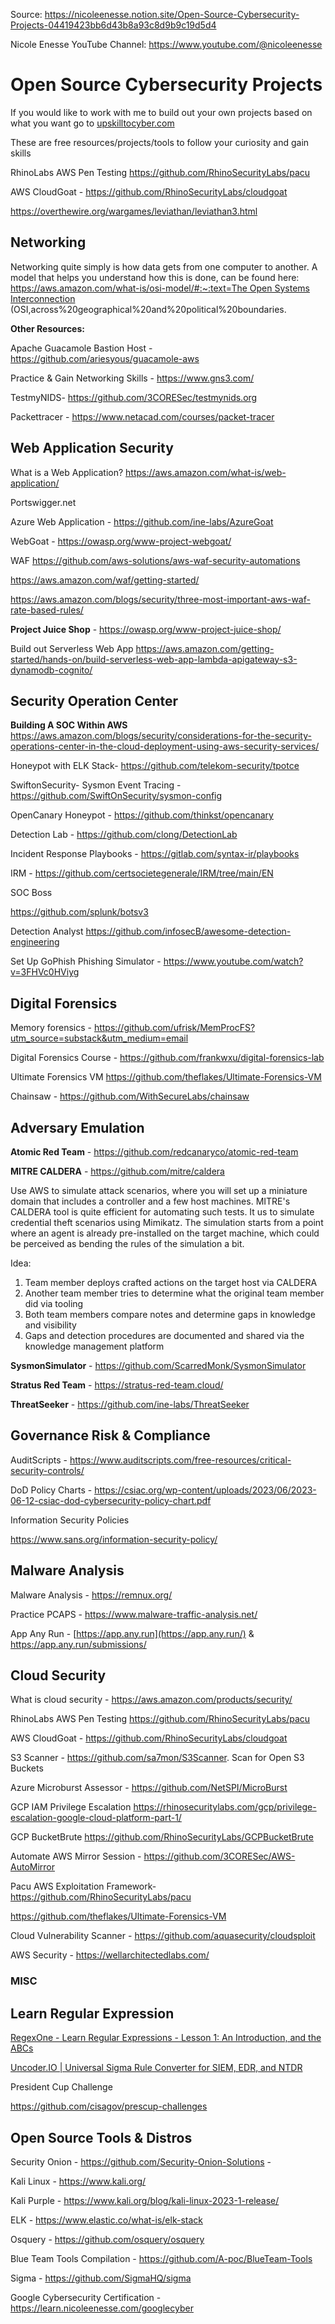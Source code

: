 Source: https://nicoleenesse.notion.site/Open-Source-Cybersecurity-Projects-04419423bb6d43b8a93c8d9b9c19d5d4

Nicole Enesse YouTube Channel: https://www.youtube.com/@nicoleenesse

# Open Source Cybersecurity Projects

If you would like to work with me to build out your own projects based on what you want go to [upskilltocyber.com](http://upskilltocyber.com/) 

These are free resources/projects/tools to follow your curiosity and gain skills

RhinoLabs AWS Pen Testing https://github.com/RhinoSecurityLabs/pacu

AWS CloudGoat - https://github.com/RhinoSecurityLabs/cloudgoat

https://overthewire.org/wargames/leviathan/leviathan3.html

## Networking

Networking quite simply is how data gets from one computer to another. A model that helps you understand how this is done, can be found here: [https://aws.amazon.com/what-is/osi-model/#:~:text=The Open Systems Interconnection](https://aws.amazon.com/what-is/osi-model/#:~:text=The%20Open%20Systems%20Interconnection%20) (OSI,across%20geographical%20and%20political%20boundaries.

**Other Resources:**

Apache Guacamole Bastion Host - https://github.com/ariesyous/guacamole-aws

Practice & Gain Networking Skills - https://www.gns3.com/

TestmyNIDS- https://github.com/3CORESec/testmynids.org

Packettracer - https://www.netacad.com/courses/packet-tracer

## Web Application  Security

What is a Web Application? https://aws.amazon.com/what-is/web-application/

Portswigger.net

Azure Web Application - https://github.com/ine-labs/AzureGoat

WebGoat - https://owasp.org/www-project-webgoat/

WAF https://github.com/aws-solutions/aws-waf-security-automations

https://aws.amazon.com/waf/getting-started/

https://aws.amazon.com/blogs/security/three-most-important-aws-waf-rate-based-rules/

**Project Juice Shop** - https://owasp.org/www-project-juice-shop/

Build out Serverless Web App https://aws.amazon.com/getting-started/hands-on/build-serverless-web-app-lambda-apigateway-s3-dynamodb-cognito/

## Security Operation Center

**Building A SOC Within AWS** https://aws.amazon.com/blogs/security/considerations-for-the-security-operations-center-in-the-cloud-deployment-using-aws-security-services/

Honeypot with ELK Stack- https://github.com/telekom-security/tpotce

SwiftonSecurity- Sysmon Event Tracing - https://github.com/SwiftOnSecurity/sysmon-config

OpenCanary Honeypot - https://github.com/thinkst/opencanary

Detection Lab - https://github.com/clong/DetectionLab

Incident Response Playbooks - https://gitlab.com/syntax-ir/playbooks

IRM - https://github.com/certsocietegenerale/IRM/tree/main/EN

SOC Boss

https://github.com/splunk/botsv3

Detection Analyst https://github.com/infosecB/awesome-detection-engineering

Set Up GoPhish Phishing Simulator - https://www.youtube.com/watch?v=3FHVc0HViyg

## Digital Forensics

Memory forensics - https://github.com/ufrisk/MemProcFS?utm_source=substack&utm_medium=email

Digital Forensics Course - https://github.com/frankwxu/digital-forensics-lab

Ultimate Forensics VM https://github.com/theflakes/Ultimate-Forensics-VM

Chainsaw - https://github.com/WithSecureLabs/chainsaw

## Adversary Emulation

**Atomic Red Team** - https://github.com/redcanaryco/atomic-red-team

**MITRE CALDERA** - https://github.com/mitre/caldera

Use AWS to simulate attack scenarios, where you will set up a miniature domain that includes a controller and a few host machines.  MITRE's CALDERA tool is quite efficient for automating such tests. It us to simulate credential theft scenarios using Mimikatz. The simulation starts from a point where an agent is already pre-installed on the target machine, which could be perceived as bending the rules of the simulation a bit.

Idea: 

1. Team member deploys crafted actions on the target host via CALDERA
2. Another team member tries to determine what the original team member did via tooling
3. Both team members compare notes and determine gaps in knowledge and visibility
4. Gaps and detection procedures are documented and shared via the knowledge management platform

**SysmonSimulator** - https://github.com/ScarredMonk/SysmonSimulator

**Stratus Red Team** - https://stratus-red-team.cloud/

**ThreatSeeker** - https://github.com/ine-labs/ThreatSeeker

## Governance Risk & Compliance

AuditScripts - https://www.auditscripts.com/free-resources/critical-security-controls/

DoD Policy Charts - https://csiac.org/wp-content/uploads/2023/06/2023-06-12-csiac-dod-cybersecurity-policy-chart.pdf

Information Security Policies 

https://www.sans.org/information-security-policy/

## Malware Analysis

Malware Analysis - https://remnux.org/

Practice PCAPS - https://www.malware-traffic-analysis.net/

App Any Run - [https://app.any.run](https://app.any.run/) & https://app.any.run/submissions/

## Cloud Security

What is cloud security - https://aws.amazon.com/products/security/

RhinoLabs AWS Pen Testing https://github.com/RhinoSecurityLabs/pacu

AWS CloudGoat - https://github.com/RhinoSecurityLabs/cloudgoat

S3 Scanner - https://github.com/sa7mon/S3Scanner. Scan for Open S3 Buckets 

Azure Microburst Assessor  - https://github.com/NetSPI/MicroBurst

GCP IAM Privilege Escalation https://rhinosecuritylabs.com/gcp/privilege-escalation-google-cloud-platform-part-1/

GCP BucketBrute https://github.com/RhinoSecurityLabs/GCPBucketBrute

Automate AWS Mirror Session - https://github.com/3CORESec/AWS-AutoMirror

Pacu AWS Exploitation Framework-  https://github.com/RhinoSecurityLabs/pacu

https://github.com/theflakes/Ultimate-Forensics-VM

Cloud Vulnerability Scanner - https://github.com/aquasecurity/cloudsploit

AWS Security - https://wellarchitectedlabs.com/

### MISC

## Learn Regular  Expression

[RegexOne - Learn Regular Expressions - Lesson 1: An Introduction, and the ABCs](https://regexone.com/)

[Uncoder.IO | Universal Sigma Rule Converter for SIEM, EDR, and NTDR](https://uncoder.io/)

President Cup Challenge 

https://github.com/cisagov/prescup-challenges

## Open Source Tools & Distros

Security Onion - https://github.com/Security-Onion-Solutions - 

Kali Linux - https://www.kali.org/

Kali Purple - https://www.kali.org/blog/kali-linux-2023-1-release/

ELK - https://www.elastic.co/what-is/elk-stack

Osquery - https://github.com/osquery/osquery

Blue Team Tools Compilation - https://github.com/A-poc/BlueTeam-Tools

Sigma - https://github.com/SigmaHQ/sigma

Google Cybersecurity Certification - https://learn.nicoleenesse.com/googlecyber

